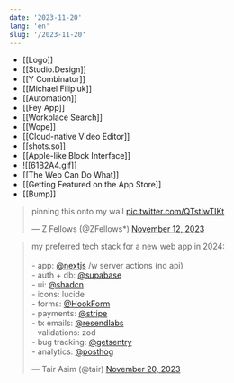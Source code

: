 ```yaml
---
date: '2023-11-20'
lang: 'en'
slug: '/2023-11-20'
---
```


- [[Logo]]
- [[Studio.Design]]
- [[Y Combinator]]
- [[Michael Filipiuk]]
- [[Automation]]
- [[Fey App]]
- [[Workplace Search]]
- [[Wope]]
- [[Cloud-native Video Editor]]
- [[shots.so]]
- [[Apple-like Block Interface]]
- ![[61B2A4.gif]]
- [[The Web Can Do What]]
- [[Getting Featured on the App Store]]
- [[Bump]]

<blockquote class="twitter-tweet">

<p lang="en" dir="ltr">

pinning this onto my wall <a href="https://t.co/QTstIwTIKt">pic.twitter.com/QTstIwTIKt</a>

</p>

&mdash; Z Fellows (@ZFellows*) <a href="https://twitter.com/ZFellows*/status/1723813958698610836?ref_src=twsrc%5Etfw">November 12, 2023</a>

</blockquote>

<blockquote class="twitter-tweet">

<p lang="en" dir="ltr">

my preferred tech stack for a new web app in 2024:<br/><br/>- app: <a href="https://twitter.com/nextjs?ref_src=twsrc%5Etfw">@nextjs</a> /w server actions (no api)<br/>- auth + db: <a href="https://twitter.com/supabase?ref_src=twsrc%5Etfw">@supabase</a><br/>- ui: <a href="https://twitter.com/shadcn?ref_src=twsrc%5Etfw">@shadcn</a><br/>- icons: lucide<br/>- forms: <a href="https://twitter.com/HookForm?ref_src=twsrc%5Etfw">@HookForm</a><br/>- payments: <a href="https://twitter.com/stripe?ref_src=twsrc%5Etfw">@stripe</a><br/>- tx emails: <a href="https://twitter.com/resendlabs?ref_src=twsrc%5Etfw">@resendlabs</a><br/>- validations: zod<br/>- bug tracking: <a href="https://twitter.com/getsentry?ref_src=twsrc%5Etfw">@getsentry</a><br/>- analytics: <a href="https://twitter.com/posthog?ref_src=twsrc%5Etfw">@posthog</a>

</p>

&mdash; Tair Asim (@tair) <a href="https://twitter.com/tair/status/1726631560752115840?ref_src=twsrc%5Etfw">November 20, 2023</a>

</blockquote>
